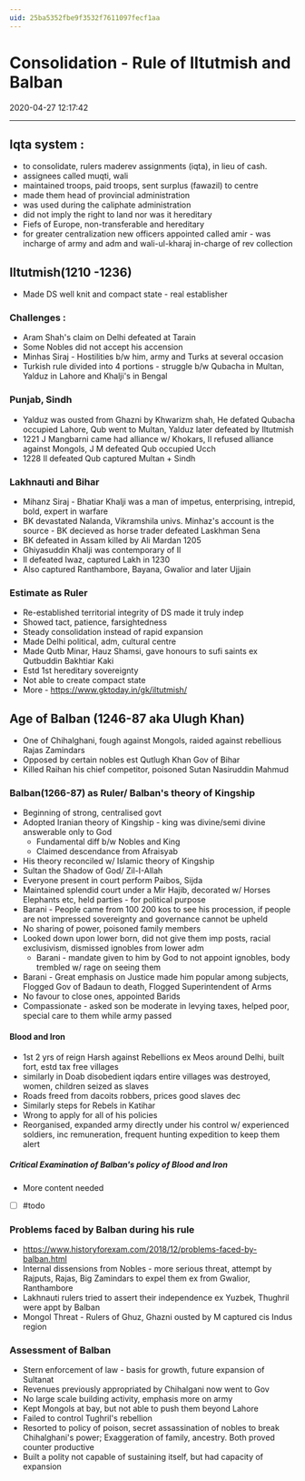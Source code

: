 ```yaml
---
uid: 25ba5352fbe9f3532f7611097fecf1aa
---
```


# Consolidation - Rule of Iltutmish and Balban
2020-04-27 12:17:42
            
---


##  Iqta system : 
-   to consolidate, rulers maderev assignments (iqta), in lieu of cash.
-   assignees called muqti, wali
- maintained troops, paid troops, sent surplus (fawazil) to centre
-   made them head of provincial administration
-   was used during the caliphate administration
-   did not imply the right to land nor was it hereditary
-   Fiefs of Europe, non-transferable and hereditary
-   for greater centralization new officers appointed called amir - was incharge of army and adm and wali-ul-kharaj in-charge of rev collection
 

##  Iltutmish(1210 -1236)
-   Made DS well knit and compact state - real establisher

### Challenges :
-   Aram Shah's claim on Delhi defeated at Tarain
-   Some Nobles did not accept his accension
-   Minhas Siraj - Hostilities b/w him, army and Turks at several occasion
-   Turkish rule divided into 4 portions - struggle b/w Qubacha in Multan, Yalduz in Lahore and Khalji's in Bengal

### Punjab, Sindh
-   Yalduz was ousted from Ghazni by Khwarizm shah, He defated Qubacha occupied Lahore, Qub went to Multan, Yalduz later defeated by Iltutmish
-   1221 J Mangbarni came had alliance w/ Khokars, Il refused alliance against Mongols, J M defeated Qub occupied Ucch
-   1228 Il defeated Qub captured Multan + Sindh

### Lakhnauti and Bihar
-   Mihanz Siraj - Bhatiar Khalji was a man of impetus, enterprising, intrepid, bold, expert in warfare
-   BK devastated Nalanda, Vikramshila univs. Minhaz's account is the source - BK decieved as horse trader defeated Laskhman Sena
-   BK defeated in Assam killed by Ali Mardan 1205
-   Ghiyasuddin Khalji was contemporary of Il
-   Il defeated Iwaz, captured Lakh in 1230
-   Also captured Ranthambore, Bayana, Gwalior and later Ujjain

### Estimate as Ruler
-   Re-established territorial integrity of DS made it truly indep
-   Showed tact, patience, farsightedness
-   Steady consolidation instead of rapid expansion
-   Made Delhi political, adm, cultural centre
-   Made Qutb Minar, Hauz Shamsi, gave honours to sufi saints ex Qutbuddin Bakhtiar Kaki
-   Estd 1st hereditary sovereignty
-   Not able to create compact state
-   More - https://www.gktoday.in/gk/iltutmish/
 


## Age of Balban (1246-87 aka Ulugh Khan)
-   One of Chihalghani, fough against Mongols, raided against rebellious Rajas Zamindars
-   Opposed by certain nobles est Qutlugh Khan Gov of Bihar
-   Killed Raihan his chief competitor, poisoned Sutan Nasiruddin Mahmud

### Balban(1266-87) as Ruler/ Balban's theory of Kingship
-   Beginning of strong, centralised govt
-   Adopted Iranian theory of Kingship - king was divine/semi divine answerable only to God
	-   Fundamental diff b/w Nobles and King
	-   Claimed descendance from Afraisyab
-   His theory reconciled w/ Islamic theory of Kingship
-   Sultan the Shadow of God/ Zil-I-Allah
-   Everyone present in court perform Paibos, Sijda
-   Maintained splendid court under a Mir Hajib, decorated w/ Horses Elephants etc, held parties - for political purpose
-   Barani - People came from 100 200 kos to see his procession, if people are not impressed sovereignty and governance cannot be upheld
-   No sharing of power, poisoned family members
-   Looked down upon lower born, did not give them imp posts, racial exclusivism, dismissed ignobles from lower adm
	-   Barani - mandate given to him by God to not appoint ignobles, body trembled w/ rage on seeing them
-   Barani - Great emphasis on Justice made him popular among subjects, Flogged Gov of Badaun to death, Flogged Superintendent of Arms
-   No favour to close ones, appointed Barids
-   Compassionate - asked son be moderate in levying taxes, helped poor, special care to them while army passed

#### Blood and Iron
-   1st 2 yrs of reign Harsh against Rebellions ex Meos around Delhi, built fort, estd tax free villages
-   similarly in Doab disobedient iqdars entire villages was destroyed, women, children seized as slaves
-   Roads freed from dacoits robbers, prices good slaves dec
-   Similarly steps for Rebels in Katihar
-   Wrong to apply for all of his policies
-   Reorganised, expanded army directly under his control w/ experienced soldiers, inc remuneration, frequent hunting expedition to keep them alert

#####   Critical Examination of Balban's policy of Blood and Iron
-   More content needed
- [ ]   #todo 
 

### Problems faced by Balban during his rule
-   https://www.historyforexam.com/2018/12/problems-faced-by-balban.html
-   Internal dissensions from Nobles - more serious threat, attempt by Rajputs, Rajas, Big Zamindars to expel them ex from Gwalior, Ranthambore
-   Lakhnauti rulers tried to assert their independence ex Yuzbek, Thughril were appt by Balban
-   Mongol Threat - Rulers of Ghuz, Ghazni ousted by M captured cis Indus region

### Assessment of Balban
-   Stern enforcement of law - basis for growth, future expansion of Sultanat
-   Revenues previously appropriated by Chihalgani now went to Gov
-   No large scale building activity, emphasis more on army
-   Kept Mongols at bay, but not able to push them beyond Lahore
-   Failed to control Tughril's rebellion
-   Resorted to policy of poison, secret assassination of nobles to break Chihalghani's power; Exaggeration of family, ancestry. Both proved counter productive
-   Built a polity not capable of sustaining itself, but had capacity of expansion






